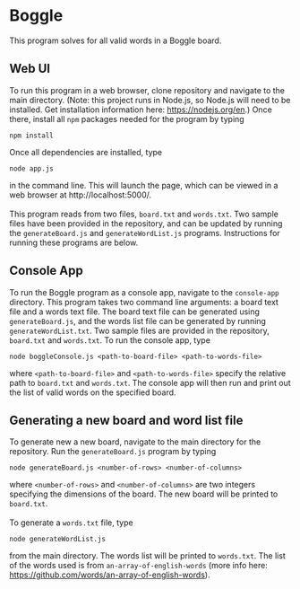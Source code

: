 # Boggle
This program solves for all valid words in a Boggle board.

## Web UI
To run this program in a web browser, clone repository and navigate to the main directory. (Note: this project runs in Node.js, so Node.js will need to be installed. Get installation information here: https://nodejs.org/en.) Once there, install all `npm` packages needed for the program by typing
```
npm install
```
Once all dependencies are installed, type
```
node app.js
```
in the command line. This will launch the page, which can be viewed in a web browser at http://localhost:5000/. 
<br><br>
This program reads from two files, `board.txt` and `words.txt`. Two sample files have been provided in the repository, and can be updated by running the `generateBoard.js` and `generateWordList.js` programs. Instructions for running these programs are below.

## Console App
To run the Boggle program as a console app, navigate to the `console-app` directory. This program takes two command line arguments: a board text file and a words text file. The board text file can be generated using `generateBoard.js`, and the words list file can be generated by running `generateWordList.txt`. Two sample files are provided in the repository, `board.txt` and `words.txt`. To run the console app, type 
```
node boggleConsole.js <path-to-board-file> <path-to-words-file>
```
where `<path-to-board-file>` and `<path-to-words-file>` specify the relative path to `board.txt` and `words.txt`. The console app will then run and print out the list of valid words on the specified board.

## Generating a new board and word list file
To generate new a new board, navigate to the main directory for the repository. Run the `generateBoard.js` program by typing 
```
node generateBoard.js <number-of-rows> <number-of-columns>
```
where `<number-of-rows>` and `<number-of-columns>` are two integers specifying the dimensions of the board. The new board will be printed to `board.txt`.
<br><br>
To generate a `words.txt` file, type 
```
node generateWordList.js
``` 
from the main directory. The words list will be printed to `words.txt`. The list of the words used is from `an-array-of-english-words` (more info here: https://github.com/words/an-array-of-english-words).


